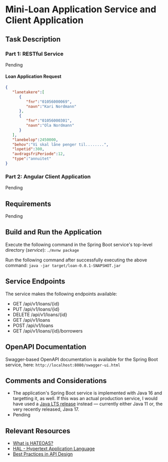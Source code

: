 # Mini-Loan Application Service and Client Application

## Task Description
### Part 1: RESTful Service
Pending

#### Loan Application Request

```json
{
   "lanetakere":[
      {
         "fnr":"01056000069",
         "navn":"Kari Nordmann"
      },
      {
         "fnr":"01056000301",
         "navn":"Ola Nordmann"
      }
   ],
   "lanebelop":2450000,
   "behov":"Vi skal låne penger til........",
   "lopetid":300,
   "avdragsfriPeriode":12,
   "type":"annuitet"
}
```

### Part 2: Angular Client Application
Pending

## Requirements
Pending

## Build and Run the Application
Execute the following command in the Spring Boot service's top-level directory (_service_):
```./mvnw package``` 

Run the following command after successfully executing the above command:
```java -jar target/loan-0.0.1-SNAPSHOT.jar```

## Service Endpoints
The service makes the following endpoints available:
- GET /api/v1/loans/{id}
- PUT /api/v1/loans/{id}
- DELETE /api/v1/loans/{id}
- GET /api/v1/loans
- POST /api/v1/loans
- GET /api/v1/loans/{id}/borrowers

## OpenAPI Documentation
Swagger-based OpenAPI documentation is available for the Spring Boot service, here: ```http://localhost:8080/swagger-ui.html```

## Comments and Considerations
- The application's Spring Boot service is implemented with Java 16 and targetting it, as well. If this was an actual production 
service, I would have used a [Java LTS release](https://www.oracle.com/java/technologies/java-se-support-roadmap.html) instead &mdash; 
currently either Java 11 or, the very recently released, Java 17.
- Pending

## Relevant Resources
- [What is HATEOAS?](https://dzone.com/articles/rest-api-what-is-hateoas)
- [HAL - Hypertext Application Language](https://stateless.group/hal_specification.html)
- [Best Practices in API Design](https://swagger.io/resources/articles/best-practices-in-api-design/)
